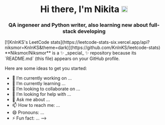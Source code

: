 <h1 align="center">Hi there, I'm Nikita </a> 
<img src="https://github.com/blackcater/blackcater/raw/main/images/Hi.gif" height="20"/></h1>
<h3 align="center">QA ingeneer and Python writer, also learning new about full-stack developing</h3>
[![KnlnKS's LeetCode stats](https://leetcode-stats-six.vercel.app/api?niksmor=KnlnKS&theme=dark)](https://github.com/KnlnKS/leetcode-stats)
**Niksmor/Niksmor** is a ✨ _special_ ✨ repository because its `README.md` (this file) appears on your GitHub profile.

Here are some ideas to get you started:

- 🔭 I’m currently working on ...
- 🌱 I’m currently learning ...
- 👯 I’m looking to collaborate on ...
- 🤔 I’m looking for help with ...
- 💬 Ask me about ...
- 📫 How to reach me: ...
- 😄 Pronouns: ...
- ⚡ Fun fact: ...
-->
